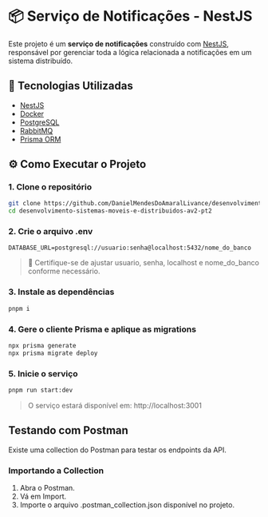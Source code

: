 # 📦 Serviço de Notificações - NestJS

Este projeto é um **serviço de notificações** construído com [NestJS](https://nestjs.com/), responsável por gerenciar toda a lógica relacionada a notificações em um sistema distribuído.

## 🧱 Tecnologias Utilizadas

- [NestJS](https://nestjs.com/)
- [Docker](https://www.docker.com/)
- [PostgreSQL](https://www.postgresql.org/)
- [RabbitMQ](https://www.rabbitmq.com/)
- [Prisma ORM](https://www.prisma.io/)

## ⚙️ Como Executar o Projeto

### 1. Clone o repositório

```bash
git clone https://github.com/DanielMendesDoAmaralLivance/desenvolvimento-sistemas-moveis-e-distribuidos-av2-pt2
cd desenvolvimento-sistemas-moveis-e-distribuidos-av2-pt2
```

### 2. Crie o arquivo .env

```.env
DATABASE_URL=postgresql://usuario:senha@localhost:5432/nome_do_banco
``` 
> 🔐 Certifique-se de ajustar usuario, senha, localhost e nome_do_banco conforme necessário.

### 3. Instale as dependências

```bash
pnpm i
```

### 4. Gere o cliente Prisma e aplique as migrations

```bash
npx prisma generate
npx prisma migrate deploy
```

### 5. Inicie o serviço

```bash
pnpm run start:dev
```
> O serviço estará disponível em: http://localhost:3001

## Testando com Postman

Existe uma collection do Postman para testar os endpoints da API.

### Importando a Collection

1. Abra o Postman.
2. Vá em Import.
3. Importe o arquivo .postman_collection.json disponível no projeto.
